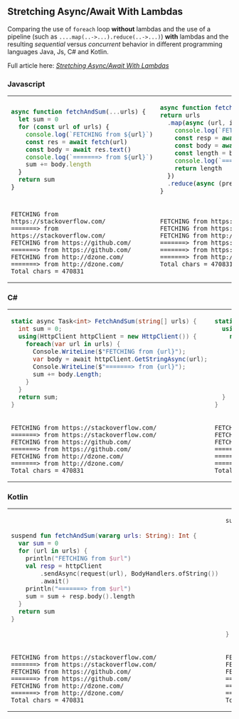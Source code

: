 ## Stretching Async/Await With Lambdas

Comparing the use of `foreach` loop **without** lambdas and the use of a pipeline
(such as `....map(..->...).reduce(..->...)`) **with** lambdas and the resulting 
_sequential_ versus _concurrent_ behavior in different programming languages
Java, Js, C# and Kotlin.

Full article here: [_Stretching Async/Await With Lambdas_](https://dzone.com/articles/lambdas-in-concurrency-with-non-blocking-io)

### Javascript

<table>
<tr>
<td>

```js
async function fetchAndSum(...urls) {
  let sum = 0
  for (const url of urls) {
    console.log(`FETCHING from ${url}`)
    const res = await fetch(url)
    const body = await res.text()
    console.log(`=======> from ${url}`)
    sum += body.length
  }
  return sum
}

```

</td>
<td>

```js
async function fetchAndSumλ(...urls) {
return urls
  .map(async (url, i) => {
    console.log(`FETCHING from ${url}`)
    const resp = await fetch(url)
    const body = await resp.text()
    const length = body.length
    console.log(`=======> from ${urls[i]}`)
    return length
  })
  .reduce(async (prev, curr) => await prev + await curr)
}
```

</td>
</tr>
<tr>
<td>

```
FETCHING from https://stackoverflow.com/
=======> from https://stackoverflow.com/
FETCHING from https://github.com/
=======> from https://github.com/
FETCHING from http://dzone.com/
=======> from http://dzone.com/
Total chars = 470831
```

</td>
<td>

```
FETCHING from https://stackoverflow.com/
FETCHING from https://github.com/
FETCHING from http://dzone.com/
=======> from https://github.com/
=======> from https://stackoverflow.com/
=======> from http://dzone.com/
Total chars = 470831
```

</td>
</tr>
</table>

### C\#

<table>
<tr>
<td>

```csharp
static async Task<int> FetchAndSum(string[] urls) {
  int sum = 0;
  using(HttpClient httpClient = new HttpClient()) {
    foreach(var url in urls) {
      Console.WriteLine($"FETCHING from {url}");
      var body = await httpClient.GetStringAsync(url);
      Console.WriteLine($"=======> from {url}");
      sum += body.Length;
    }
  }
  return sum;
}
```

</td>
<td>

```csharp
static async Task<int> FetchAndSumλ(string[] urls) {
  using(HttpClient httpClient = new HttpClient()) {
    return await urls
      .Select(async url => {
        Console.WriteLine($"FETCHING from {url}");
        var body = await httpClient.GetStringAsync(url);
        Console.WriteLine($"=======> from {url}");
        return body.Length;
      })
      .Aggregate(async (prev, curr) => await prev + await curr);
  }
}
```

</td>
</tr>
<tr>
<td>

```
FETCHING from https://stackoverflow.com/
=======> from https://stackoverflow.com/
FETCHING from https://github.com/
=======> from https://github.com/
FETCHING from http://dzone.com/
=======> from http://dzone.com/
Total chars = 470831
```

</td>
<td>

```
FETCHING from https://stackoverflow.com/
FETCHING from https://github.com/
FETCHING from http://dzone.com/
=======> from https://github.com/
=======> from https://stackoverflow.com/
=======> from http://dzone.com/
Total chars = 470831
```

</td>
</tr>
</table>

### Kotlin

<table>
<tr>
<td>

```kotlin
suspend fun fetchAndSum(vararg urls: String): Int {
  var sum = 0
  for (url in urls) {
    println("FETCHING from $url")
    val resp = httpClient
        .sendAsync(request(url), BodyHandlers.ofString())
        .await()
    println("=======> from $url")
    sum = sum + resp.body().length
  }
  return sum
}
```

</td>
<td>

```kotlin
suspend fun CoroutineScope.fetchAndSumλ(vararg urls: String): Int {
  return urls
    .asSequence()
    .map { url -> async {
      println("FETCHING from $url")
      val resp = httpClient
            .sendAsync(request(url), BodyHandlers.ofString())
            .await()
      println("=======> from $url")
      resp.body().length
    }}
    .reduce { prev, curr -> async {
      prev.await() + curr.await()
    }}
    .await();
}
```

</td>
</tr>
<tr>
<td>

```
FETCHING from https://stackoverflow.com/
=======> from https://stackoverflow.com/
FETCHING from https://github.com/
=======> from https://github.com/
FETCHING from http://dzone.com/
=======> from http://dzone.com/
Total chars = 470831
```

</td>
<td>

```
FETCHING from https://stackoverflow.com/
FETCHING from https://github.com/
FETCHING from http://dzone.com/
=======> from https://github.com/
=======> from https://stackoverflow.com/
=======> from http://dzone.com/
Total chars = 470831
```

</td>
</tr>
</table>

